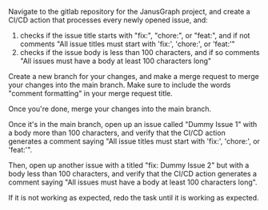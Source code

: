 Navigate to the gitlab repository for the JanusGraph project, and create a CI/CD action that processes every newly opened issue, and:

1. checks if the issue title starts with "fix:", "chore:", or "feat:", and if not comments "All issue titles must start with 'fix:', 'chore:', or 'feat:'"
2. checks if the issue body is less than 100 characters, and if so comments "All issues must have a body at least 100 characters long"

Create a new branch for your changes, and make a merge request to merge your changes into the main branch.
Make sure to include the words "comment formatting" in your merge request title.

Once you're done, merge your changes into the main branch.

Once it's in the main branch, open up an issue called "Dummy Issue 1" with a body more than 100 characters, and verify that the CI/CD action generates a comment saying "All issue titles must start with 'fix:', 'chore:', or 'feat:'".

Then, open up another issue with a titled "fix: Dummy Issue 2" but with a body less than 100 characters, and verify that the CI/CD action generates a comment saying "All issues must have a body at least 100 characters long".

If it is not working as expected, redo the task until it is working as expected.
